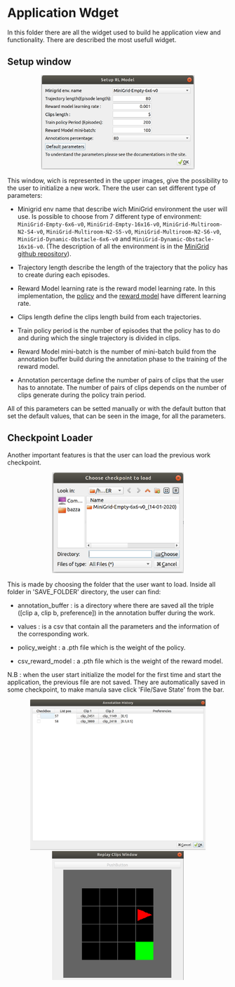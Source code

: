 # Application Wdget

In this folder there are all the widget used to build he application view and functionality. There are described the most usefull widget.

## Setup window

<p align="center">
  <img src="gitimages/default_setting.png" width="350"/>
</p>

This window, wich is represented in the upper images, give the possibility to the user to initialize a new work. There the user can set different type of parameters:
- Minigrid env name that describe wich MiniGrid environment the user will use. Is possible to choose from 7 different type of environment:
`MiniGrid-Empty-6x6-v0`, `MiniGrid-Empty-16x16-v0`, `MiniGrid-Multiroom-N2-S4-v0`, `MiniGrid-Multiroom-N2-S5-v0`, `MiniGrid-Multiroom-N2-S6-v0`, `MiniGrid-Dynamic-Obstacle-6x6-v0` and `MiniGrid-Dynamic-Obstacle-16x16-v0`. (The description of all the environment is in the [MiniGrid github repository](https://github.com/maximecb/gym-minigrid)).

- Trajectory length describe the length of the trajectory that the policy has to create during each episodes.

- Reward Model learning rate is the reward model
learning rate. In this implementation, the [policy](../ReinforcementLearning/ReinforcemenLearning.md) and the [reward model](../ReinforcementLearning/ReinforcemenLearning.md) have different learning rate.

- Clips length define the clips length build from each trajectories.

- Train policy period is the number of episodes that the policy has to do and during which the single trajectory is divided in clips.

- Reward Model mini-batch is the number of mini-batch build from the annotation buffer build during the annotation phase to the training of the reward model.

- Annotation percentage define the number of pairs of clips that the user has to annotate. The number of pairs of clips depends on the number of clips generate during the policy train period.

All of this parameters can be setted manually or with the default button that set the default values, that can be seen in the image, for all the parameters.

## Checkpoint Loader


Another important features is that the user can load the previous work checkpoint.

<p align="center">
  <img src="gitimages/load_checkpoint.png" width="300">
</p>


 This is made by choosing the folder that the user want to load.
Inside all folder in 'SAVE_FOLDER' directory, the user can find:

- annotation_buffer : is a directory where there are saved all the triple ([clip a, clip b, preference]) in the annotation buffer during the work.

- values : is a csv that contain all the parameters and the information of the corresponding work.

- policy_weight : a .pth file which is the weight of the policy.

- csv_reward_model : a .pth file which is the weight of the reward model.

N.B : when the user start initialize the model for the first time and start the application, the previous file are not saved. They are automatically saved in some checkpoint, to make manula save click 'File/Save State' from the bar.



<p align="center">
  <img src="gitimages/history_window.png" width="400"/>
  <img src="gitimages/replay_window.png" width="300"/>
</p>
